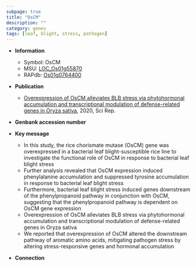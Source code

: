 ```yaml
---
subpage: true
title: "OsCM"
description: ""
category: genes
tags: [leaf, blight, stress, pathogen]
---
```


* **Information**  
    + Symbol: OsCM  
    + MSU: [LOC_Os01g55870](http://rice.plantbiology.msu.edu/cgi-bin/ORF_infopage.cgi?orf=LOC_Os01g55870)  
    + RAPdb: [Os01g0764400](http://rapdb.dna.affrc.go.jp/viewer/gbrowse_details/irgsp1?name=Os01g0764400)  

* **Publication**  
    + [Overexpression of OsCM alleviates BLB stress via phytohormonal accumulation and transcriptional modulation of defense-related genes in Oryza sativa](http://www.ncbi.nlm.nih.gov/pubmed?term=Overexpression+of+OsCM+alleviates+BLB+stress+via+phytohormonal+accumulation+and+transcriptional+modulation+of+defense-related+genes+in+Oryza+sativa%5BTitle%5D), 2020, Sci Rep.

* **Genbank accession number**  

* **Key message**  
    + In this study, the rice chorismate mutase (OsCM) gene was overexpressed in a bacterial leaf blight-susceptible rice line to investigate the functional role of OsCM in response to bacterial leaf blight stress
    + Further analysis revealed that OsCM expression induced phenylalanine accumulation and suppressed tyrosine accumulation in response to bacterial leaf blight stress
    + Furthermore, bacterial leaf blight stress induced genes downstream of the phenylpropanoid pathway in conjunction with OsCM, suggesting that the phenylpropanoid pathway is dependent on OsCM gene expression
    + Overexpression of OsCM alleviates BLB stress via phytohormonal accumulation and transcriptional modulation of defense-related genes in Oryza sativa
    + We reported that overexpression of OsCM altered the downstream pathway of aromatic amino acids, mitigating pathogen stress by altering stress-responsive genes and hormonal accumulation

* **Connection**  



